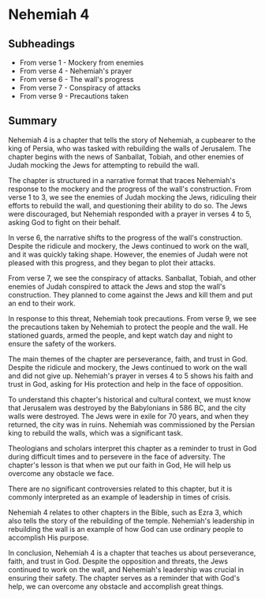 # Nehemiah 4

## Subheadings

* From verse 1 - Mockery from enemies
* From verse 4 - Nehemiah's prayer
* From verse 6 - The wall's progress
* From verse 7 - Conspiracy of attacks
* From verse 9 - Precautions taken

## Summary

Nehemiah 4 is a chapter that tells the story of Nehemiah, a cupbearer to the king of Persia, who was tasked with rebuilding the walls of Jerusalem. The chapter begins with the news of Sanballat, Tobiah, and other enemies of Judah mocking the Jews for attempting to rebuild the wall.

The chapter is structured in a narrative format that traces Nehemiah's response to the mockery and the progress of the wall's construction. From verse 1 to 3, we see the enemies of Judah mocking the Jews, ridiculing their efforts to rebuild the wall, and questioning their ability to do so. The Jews were discouraged, but Nehemiah responded with a prayer in verses 4 to 5, asking God to fight on their behalf.

In verse 6, the narrative shifts to the progress of the wall's construction. Despite the ridicule and mockery, the Jews continued to work on the wall, and it was quickly taking shape. However, the enemies of Judah were not pleased with this progress, and they began to plot their attacks.

From verse 7, we see the conspiracy of attacks. Sanballat, Tobiah, and other enemies of Judah conspired to attack the Jews and stop the wall's construction. They planned to come against the Jews and kill them and put an end to their work.

In response to this threat, Nehemiah took precautions. From verse 9, we see the precautions taken by Nehemiah to protect the people and the wall. He stationed guards, armed the people, and kept watch day and night to ensure the safety of the workers.

The main themes of the chapter are perseverance, faith, and trust in God. Despite the ridicule and mockery, the Jews continued to work on the wall and did not give up. Nehemiah's prayer in verses 4 to 5 shows his faith and trust in God, asking for His protection and help in the face of opposition.

To understand this chapter's historical and cultural context, we must know that Jerusalem was destroyed by the Babylonians in 586 BC, and the city walls were destroyed. The Jews were in exile for 70 years, and when they returned, the city was in ruins. Nehemiah was commissioned by the Persian king to rebuild the walls, which was a significant task.

Theologians and scholars interpret this chapter as a reminder to trust in God during difficult times and to persevere in the face of adversity. The chapter's lesson is that when we put our faith in God, He will help us overcome any obstacle we face.

There are no significant controversies related to this chapter, but it is commonly interpreted as an example of leadership in times of crisis.

Nehemiah 4 relates to other chapters in the Bible, such as Ezra 3, which also tells the story of the rebuilding of the temple. Nehemiah's leadership in rebuilding the wall is an example of how God can use ordinary people to accomplish His purpose.

In conclusion, Nehemiah 4 is a chapter that teaches us about perseverance, faith, and trust in God. Despite the opposition and threats, the Jews continued to work on the wall, and Nehemiah's leadership was crucial in ensuring their safety. The chapter serves as a reminder that with God's help, we can overcome any obstacle and accomplish great things.